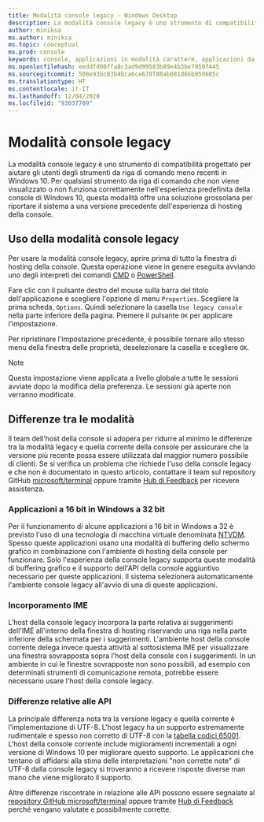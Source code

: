 ```yaml
---
title: Modalità console legacy - Windows Desktop
description: La modalità console legacy è uno strumento di compatibilità che facilita l'esecuzione di applicazioni da riga di comando che potrebbero non funzionare con l'host della console di Windows 10
author: miniksa
ms.author: miniksa
ms.topic: conceptual
ms.prod: console
keywords: console, applicazioni in modalità carattere, applicazioni da riga di comando, applicazioni di terminale, api della console, compatibilità
ms.openlocfilehash: eeddfd00ffa8c3ad9d99583b89e4b3be7959f445
ms.sourcegitcommit: 508e93bc83b4bca6ce678f88ab081d66b95d605c
ms.translationtype: HT
ms.contentlocale: it-IT
ms.lasthandoff: 12/04/2020
ms.locfileid: "93037709"
---
```

# <a name="legacy-console-mode"></a>Modalità console legacy

La modalità console legacy è uno strumento di compatibilità progettato per aiutare gli utenti degli strumenti da riga di comando meno recenti in Windows 10. Per qualsiasi strumento da riga di comando che non viene visualizzato o non funziona correttamente nell'esperienza predefinita della console di Windows 10, questa modalità offre una soluzione grossolana per riportare il sistema a una versione precedente dell'esperienza di hosting della console.

## <a name="using-legacy-console-mode"></a>Uso della modalità console legacy

Per usare la modalità console legacy, aprire prima di tutto la finestra di hosting della console. Questa operazione viene in genere eseguita avviando uno degli interpreti dei comandi [CMD](https://docs.microsoft.com/windows-server/administration/windows-commands/cmd) o [PowerShell](https://docs.microsoft.com/powershell/scripting/install/installing-windows-powershell).

Fare clic con il pulsante destro del mouse sulla barra del titolo dell'applicazione e scegliere l'opzione di menu `Properties`. Scegliere la prima scheda, `Options`. Quindi selezionare la casella `Use legacy console` nella parte inferiore della pagina. Premere il pulsante `OK` per applicare l'impostazione.

Per ripristinare l'impostazione precedente, è possibile tornare allo stesso menu della finestra delle proprietà, deselezionare la casella e scegliere `OK`.

> [!NOTE]
>Questa impostazione viene applicata a livello globale a tutte le sessioni avviate dopo la modifica della preferenza. Le sessioni già aperte non verranno modificate.

## <a name="differences-between-modes"></a>Differenze tra le modalità

Il team dell'host della console si adopera per ridurre al minimo le differenze tra la modalità legacy e quella corrente della console per assicurare che la versione più recente possa essere utilizzata dal maggior numero possibile di clienti. Se si verifica un problema che richiede l'uso della console legacy e che non è documentato in questo articolo, contattare il team sul repository GitHub [microsoft/terminal](https://github.com/microsoft/terminal/) oppure tramite [Hub di Feedback](https://docs.microsoft.com/windows-insider/feedback-hub/feedback-hub-app) per ricevere assistenza.

### <a name="16-bit-applications-on-32-bit-windows"></a>Applicazioni a 16 bit in Windows a 32 bit

Per il funzionamento di alcune applicazioni a 16 bit in Windows a 32 è previsto l'uso di una tecnologia di macchina virtuale denominata [NTVDM](https://docs.microsoft.com/windows/compatibility/ntvdm-and-16-bit-app-support). Spesso queste applicazioni usano una modalità di buffering dello schermo grafico in combinazione con l'ambiente di hosting della console per funzionare. Solo l'esperienza della console legacy supporta queste modalità di buffering grafico e il supporto dell'API della console aggiuntivo necessario per queste applicazioni. Il sistema selezionerà automaticamente l'ambiente console legacy all'avvio di una di queste applicazioni.

### <a name="ime-embedding"></a>Incorporamento IME

L'host della console legacy incorpora la parte relativa ai suggerimenti dell'IME all'interno della finestra di hosting riservando una riga nella parte inferiore della schermata per i suggerimenti. L'ambiente host della console corrente delega invece questa attività al sottosistema IME per visualizzare una finestra sovrapposta sopra l'host della console con i suggerimenti. In un ambiente in cui le finestre sovrapposte non sono possibili, ad esempio con determinati strumenti di comunicazione remota, potrebbe essere necessario usare l'host della console legacy.

### <a name="api-differences"></a>Differenze relative alle API

La principale differenza nota tra la versione legacy e quella corrente è l'implementazione di UTF-8. L'host legacy ha un supporto estremamente rudimentale e spesso non corretto di UTF-8 con la [tabella codici 65001](https://docs.microsoft.com/windows/win32/intl/code-pages). L'host della console corrente include miglioramenti incrementali a ogni versione di Windows 10 per migliorare questo supporto. Le applicazioni che tentano di affidarsi alla stima delle interpretazioni "non corrette note" di UTF-8 dalla console legacy si troveranno a ricevere risposte diverse man mano che viene migliorato il supporto.

Altre differenze riscontrate in relazione alle API possono essere segnalate al [repository GitHub microsoft/terminal](https://github.com/microsoft/terminal/) oppure tramite [Hub di Feedback](https://docs.microsoft.com/windows-insider/feedback-hub/feedback-hub-app) perché vengano valutate e possibilmente corrette.
